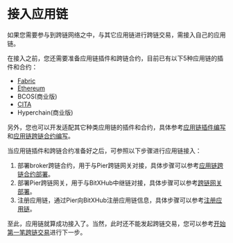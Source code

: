 # 接入应用链

如果您需要参与到跨链网络之中，与其它应用链进行跨链交易，需接入自己的应用链。

在接入之前，您还需要准备应用链插件和跨链合约，目前已有以下5种应用链的插件和合约：

- [Fabric](https://github.com/meshplus/pier-client-fabric)
- [Ethereum](https://github.com/meshplus/pier-client-ethereum)
- BCOS(商业版)
- [CITA](https://github.com/meshplus/pier-client-cita)
- Hyperchain(商业版)

另外，您也可以开发适配其它种类应用链的插件和合约，具体参考[应用链插件编写](../../../dev/plugin)和[应用链跨链合约编写](../../../dev/cross_contract)。

当应用链插件和跨链合约准备好之后，可参照以下步骤进行应用链接入：

1. 部署broker跨链合约，用于与Pier跨链网关对接，具体步骤可以参考[应用链跨链合约部署](../../../quick_start/build_cross_network/single_bitxhub/deploy_broker/)。
2. 部署Pier跨链网关，用于与BitXHub中继链对接，具体步骤可以参考[跨链网关部署](../../../quick_start/build_cross_network/single_bitxhub/deploy_pier/)。
3. 注册应用链，通过Pier向BitXHub注册应用链信息，具体步骤可以参考[注册应用链](../../../quick_start/build_cross_network/single_bitxhub/register_appchain/)。

至此，应用链就算成功接入了。当然，此时还不能发起跨链交易，您可以参考[开始第一笔跨链交易](../../../quick_start/start_transaction/usage_description)进行下一步。
